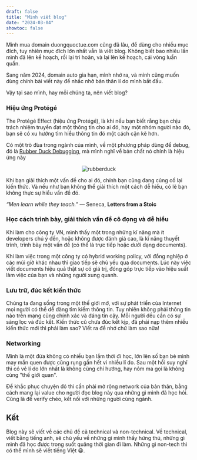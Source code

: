 ```yaml
---
draft: false
title: "Mình viết blog"
date: "2024-03-04"
showtoc: false
---
```

Mình mua domain duongquoctue.com cũng đã lâu, để dùng cho nhiều mục đích, tuy nhiên mục đích lớn nhất vẫn là viết blog. Không biết bao nhiêu lần mình đã lên kế hoạch, rồi lại trì hoãn, và lại lên kế hoạch, cái vòng luẩn quẩn.

Sang năm 2024, domain auto gia hạn, mình nhớ ra, và mình cũng muốn dùng chính bài viết này để nhắc nhở bản thân lí do mình bắt đầu.

Vậy tại sao mình, hay mỗi chúng ta, nên viết blog?

### Hiệu ứng Protégé

The Protégé Effect (hiệu ứng Protégé), là khi nếu bạn biết rằng bạn chịu trách nhiệm truyền đạt một thông tin cho ai đó, hay một nhóm người nào đó, bạn sẽ có xu hướng tìm hiểu thông tin đó một cách cặn kẽ hơn.

Có một trò đùa trong ngành của mình, về một phương pháp dùng để debug, đó là <a href="https://rubberduckdebugging.com/" target="_blank">Rubber Duck Debugging</a>, mà mình nghĩ về bản chất nó chính là hiệu ứng này

<div align="center">
  <img src="https://upload.wikimedia.org/wikipedia/commons/d/d5/Rubber_duck_assisting_with_debugging.jpg" alt="rubberduck" />
</div>

Khi bạn giải thích một vấn đề cho ai đó, chính bạn cũng đang củng cố lại kiến thức. Và nếu như bạn không thể giải thích một cách dễ hiểu, có lẽ bạn không thực sự hiểu vấn đề đó.

_“Men learn while they teach.”_ ― Seneca, **Letters from a Stoic**

### Học cách trình bày, giải thích vấn đề cô đọng và dễ hiểu

Khi làm cho công ty VN, mình thấy một trong những kĩ năng mà ít developers chú ý đến, hoặc không được đánh giá cao, là kĩ năng thuyết trình, trình bày một vấn đề (có thể là trực tiếp hoặc dưới dạng documents). 

Khi làm việc trong một công ty có hybrid working policy, với đồng nghiệp ở các múi giờ khác nhau thì giao tiếp sẽ chủ yếu qua documents. Lúc này việc viết documents hiệu quả thật sự có giá trị, đóng góp trực tiếp vào hiệu suất làm việc của bạn và những người xung quanh.

### Lưu trữ, đúc kết kiến thức

Chúng ta đang sống trong một thế giới mở, với sự phát triển của Internet mọi người có thể dễ dàng tìm kiếm thông tin. Tuy nhiên không phải thông tin nào trên mạng cũng chính xác và đáng tin cậy. Mỗi người đều cần có sự sàng lọc và đúc kết. Kiến thức cũ chưa đúc kết kịp, đã phải nạp thêm nhiều kiến thức mới thì phải làm sao? Viết ra để nhớ chứ làm sao nữa!

### Networking

Mình là một đứa không có nhiều bạn lắm thời đi học, lớn lên số bạn bè mình may mắn quen được cũng rụng gần hết vì nhiều lí do. Sau một hồi suy nghĩ thì có vẻ lí do lớn nhất là không cùng chí hướng, hay nôm ma gọi là không cùng "thế giới quan".

Để khắc phục chuyện đó thì cần phải mở rộng network của bản thân, bằng cách mang lại value cho người đọc blog này qua những gì mình đã học hỏi. Cũng là để verify chéo, kết nối với những người cùng ngành.

## Kết

Blog này sẽ viết về các chủ đề cả technical và non-technical. Về technical, viết bằng tiếng anh, sẽ chủ yếu về những gì mình thấy hứng thú, những gì mình đã học được trong suốt quãng thời gian đi làm. Những gì non-tech thì có thể mình sẽ viết tiếng Việt 😀.
